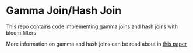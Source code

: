 Gamma Join/Hash Join
====

This repo contains code implementing gamma joins and hash joins with bloom filters

More information on gamma and hash joins can be read about in  <a href="http://apps.cs.utexas.edu/tech_reports/reports/tr/TR-2030.pdf"> this paper </a>
